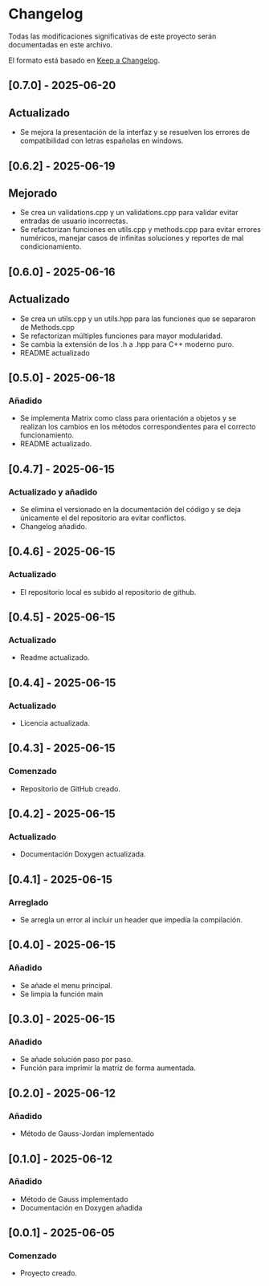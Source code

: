 # Changelog

Todas las modificaciones significativas de este proyecto serán documentadas en este archivo.

El formato está basado en [Keep a Changelog](https://keepachangelog.com/es/1.0.0/).

## [0.7.0] - 2025-06-20
## Actualizado
- Se mejora la presentación de la interfaz y se resuelven los errores de compatibilidad con letras españolas en windows.

## [0.6.2] - 2025-06-19
## Mejorado
- Se crea un validations.cpp y un validations.cpp para validar evitar entradas de usuario incorrectas.
- Se refactorizan funciones en utils.cpp y methods.cpp para evitar errores numéricos, manejar casos de infinitas soluciones y reportes de mal condicionamiento.

## [0.6.0] - 2025-06-16
## Actualizado
- Se crea un utils.cpp y un utils.hpp para las funciones que se separaron de Methods.cpp
- Se refactorizan múltiples funciones para mayor modularidad.
- Se cambia la extensión de los .h a .hpp para C++ moderno puro.
- README actualizado

## [0.5.0] - 2025-06-18
### Añadido
- Se implementa Matrix como class para orientación a objetos y se realizan los cambios en los métodos correspondientes para el correcto funcionamiento.
- README actualizado.

## [0.4.7] - 2025-06-15
### Actualizado y añadido
- Se elimina el versionado en la documentación del código y se deja únicamente el del repositorio ara evitar conflictos.
- Changelog añadido.

## [0.4.6] - 2025-06-15
### Actualizado
- El repositorio local es subido al repositorio de github.

## [0.4.5] - 2025-06-15
### Actualizado
- Readme actualizado.

## [0.4.4] - 2025-06-15
### Actualizado
- Licencia actualizada.

## [0.4.3] - 2025-06-15
### Comenzado
- Repositorio de GitHub creado.

## [0.4.2] - 2025-06-15
### Actualizado
- Documentación Doxygen actualizada.

## [0.4.1] - 2025-06-15
### Arreglado
- Se arregla un error al incluir un header que impedía la compilación.

## [0.4.0] - 2025-06-15
### Añadido
- Se añade el menu principal.
- Se limpia la función main

## [0.3.0] - 2025-06-15
### Añadido
- Se añade solución paso por paso.
- Función para imprimir la matriz de forma aumentada.

## [0.2.0] - 2025-06-12
### Añadido
- Método de Gauss-Jordan implementado

## [0.1.0] - 2025-06-12
### Añadido
- Método de Gauss implementado
- Documentación en Doxygen añadida

## [0.0.1] - 2025-06-05
### Comenzado
- Proyecto creado.
